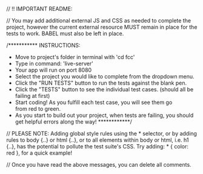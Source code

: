 // !! IMPORTANT README:

// You may add additional external JS and CSS as needed to complete the project, however the current external resource MUST remain in place for the tests to work. BABEL must also be left in place. 

/***********
INSTRUCTIONS:
  - Move to project's folder in terminal with 'cd fcc'
  - Type in command: 'live-server'
  - Your app will run on port 8080
  - Select the project you would 
    like to complete from the dropdown 
    menu.
  - Click the "RUN TESTS" button to
    run the tests against the blank 
    pen.
  - Click the "TESTS" button to see 
    the individual test cases. 
    (should all be failing at first)
  - Start coding! As you fulfill each
    test case, you will see them go   
    from red to green.
  - As you start to build out your 
    project, when tests are failing, 
    you should get helpful errors 
    along the way!
    ************/

// PLEASE NOTE: Adding global style rules using the * selector, or by adding rules to body {..} or html {..}, or to all elements within body or html, i.e. h1 {..}, has the potential to pollute the test suite's CSS. Try adding: * { color: red }, for a quick example!

// Once you have read the above messages, you can delete all comments. 